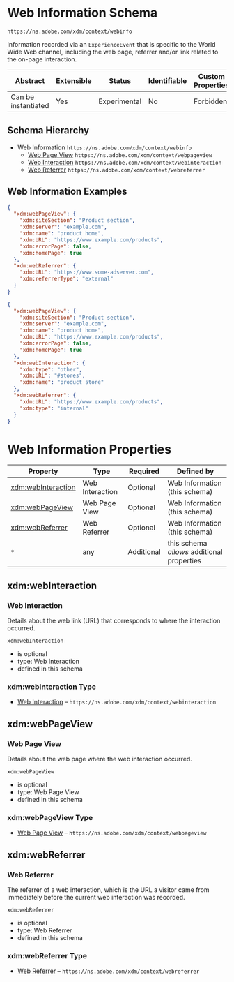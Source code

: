 
# Web Information Schema

```
https://ns.adobe.com/xdm/context/webinfo
```

Information recorded via an `ExperienceEvent` that is specific to the World Wide Web channel, including the web page, referrer and/or link related to the on-page interaction.


| Abstract | Extensible | Status | Identifiable | Custom Properties | Additional Properties | Defined In |
|----------|------------|--------|--------------|-------------------|-----------------------|------------|
| Can be instantiated | Yes | Experimental | No | Forbidden | Permitted | [context/webinfo.schema.json](context/webinfo.schema.json) |
## Schema Hierarchy

* Web Information `https://ns.adobe.com/xdm/context/webinfo`
  * [Web Page View](webpageview.schema.md) `https://ns.adobe.com/xdm/context/webpageview`
  * [Web Interaction](webinteraction.schema.md) `https://ns.adobe.com/xdm/context/webinteraction`
  * [Web Referrer](webreferrer.schema.md) `https://ns.adobe.com/xdm/context/webreferrer`


## Web Information Examples

```json
{
  "xdm:webPageView": {
    "xdm:siteSection": "Product section",
    "xdm:server": "example.com",
    "xdm:name": "product home",
    "xdm:URL": "https://www.example.com/products",
    "xdm:errorPage": false,
    "xdm:homePage": true
  },
  "xdm:webReferrer": {
    "xdm:URL": "https://www.some-adserver.com",
    "xdm:referrerType": "external"
  }
}
```

```json
{
  "xdm:webPageView": {
    "xdm:siteSection": "Product section",
    "xdm:server": "example.com",
    "xdm:name": "product home",
    "xdm:URL": "https://www.example.com/products",
    "xdm:errorPage": false,
    "xdm:homePage": true
  },
  "xdm:webInteraction": {
    "xdm:type": "other",
    "xdm:URL": "#stores",
    "xdm:name": "product store"
  },
  "xdm:webReferrer": {
    "xdm:URL": "https://www.example.com/products",
    "xdm:type": "internal"
  }
}
```


# Web Information Properties

| Property | Type | Required | Defined by |
|----------|------|----------|------------|
| [xdm:webInteraction](#xdmwebinteraction) | Web Interaction | Optional | Web Information (this schema) |
| [xdm:webPageView](#xdmwebpageview) | Web Page View | Optional | Web Information (this schema) |
| [xdm:webReferrer](#xdmwebreferrer) | Web Referrer | Optional | Web Information (this schema) |
| `*` | any | Additional | this schema *allows* additional properties |

## xdm:webInteraction
### Web Interaction

Details about the web link (URL) that corresponds to where the interaction occurred.

`xdm:webInteraction`
* is optional
* type: Web Interaction
* defined in this schema

### xdm:webInteraction Type


* [Web Interaction](webinteraction.schema.md) – `https://ns.adobe.com/xdm/context/webinteraction`





## xdm:webPageView
### Web Page View

Details about the web page where the web interaction occurred.

`xdm:webPageView`
* is optional
* type: Web Page View
* defined in this schema

### xdm:webPageView Type


* [Web Page View](webpageview.schema.md) – `https://ns.adobe.com/xdm/context/webpageview`





## xdm:webReferrer
### Web Referrer

The referrer of a web interaction, which is the URL a visitor came from immediately before the current web interaction was recorded.

`xdm:webReferrer`
* is optional
* type: Web Referrer
* defined in this schema

### xdm:webReferrer Type


* [Web Referrer](webreferrer.schema.md) – `https://ns.adobe.com/xdm/context/webreferrer`




